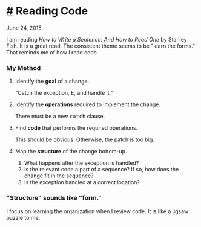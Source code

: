 # <a href="#20150624" id="20150624">#</a> Reading Code

June 24, 2015.

I am reading _How to Write a Sentence: And How to Read One_ by Stanley Fish. It
is a great read. The consistent theme seems to be "learn the forms." That
reminds me of how I read code.

### My Method

1. Identify the **goal** of a change.

    "Catch the exception, E, and handle it."

2. Identify the **operations** required to implement the change.

    There must be a new <tt>catch</tt> clause.

3. Find **code** that performs the required operations.

    This should be obvious. Otherwise, the patch is too big.

4. Map the **structure** of the change bottom-up.

    1. What happens after the exception is handled? 
    2. Is the relevant code a part of a sequence? If so, how does the change fit
       in the sequence?
    3. Is the exception handled at a correct location?

### "Structure" sounds like "form."

I focus on learning the organization when I review code. It is like a jigsaw
puzzle to me.
